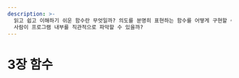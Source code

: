 ```yaml
---
description: >-
  읽고 쉽고 이해하기 쉬운 함수란 무엇일까? 의도를 분명히 표현하는 함수를 어떻게 구현할 수 있을까? 함수에 어떤 속성을 부여해야 처음 읽는
  사람이 프로그램 내부를 직관적으로 파악할 수 있을까?
---
```


# 3장 함수

